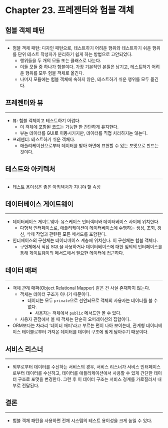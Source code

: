 # Chapter 23. 프레젠터와 험블 객체

## 험블 객체 패턴

---

- 험블 객체 패턴: 디자인 패턴으로, 테스트하기 어려운 행위와 테스트하기 쉬운 행위를 단위 테스트 작성자가 분리하기 쉽게 하는 방법으로 고안되었다.
    - 행위들을 두 개의 모듈 또는 클래스로 나눈다.
    - 이들 모듈 중 하나가 험블이다. 가장 기본적인 본질은 남기고, 테스트하기 어려운 행위를 모두 험블 객체로 옮긴다.
    - 나머지 모듈에는 험블 객체에 속하지 않은, 테스트하기 쉬운 행위를 모두 옮긴다.

## 프레젠터와 뷰

---

- 뷰: 험블 객체이고 테스트하기 어렵다.
    - 이 객체에 포함된 코드는 가능한 한 간단하게 유지한다.
    - 뷰는 데이터를 GUI로 이동시키지만, 데이터를 직접 처리하지는 않는다.
- 프레젠터: 테스트하기 쉬운 객체다.
    - 애플리케이션으로부터 데이터를 받아 화면에 표현할 수 있는 포맷으로 만드는 것이다.

## 테스트와 아키텍처

---

- 테스트 용이성은 좋은 아키텍처가 지녀야 할 속성

## 데이터베이스 게이트웨이

---

- 데이터베이스 게이트웨이: 유스케이스 인터랙터와 데이터베이스 사이에 위치한다.
    - 다형적 인터페이스로, 애플리케이션이 데이터베이스에 수행하는 생성, 조회, 갱신, 삭제 작업과 관련된 모든 메서드를 포함한다.
- 인터페이스의 구현체는 데이터베이스 계층에 위치한다. 이 구현체는 험블 객체다.
    - 구현체에서 직접 SQL을 사용하거나 데이터베이스에 대한 임의의 인터페이스를 통해 게이트웨이의 메서드에서 필요한 데이터에 접근하다.

## 데이터 매퍼

---

- 객체 관계 매퍼(Object Relational Mapper) 같은 건 사실 존재하지 않는다.
    - 객체는 데이터 구조가 아니기 때문이다.
        - 데이터는 모두 `private`으로 선언되므로 객체의 사용자는 데이터를 볼 수 없다.
            - 사용자는 객체에서 `public` 메서드만 볼 수 있다.
    - 사용자 관점에서 볼 때 객체는 단순히 오퍼레이션의 집합이다.
- ORM보다는 차라리 ‘데이터 매퍼’라고 부르는 편이 나아 보이는데, 관계형 데이터베이스 테이블로부터 가져온 데이터를 데이터 구조에 맞게 담아주기 때문이다.

## 서비스 리스너

---

- 외부로부터 데이터를 수신하는 서비스의 경우, 서비스 리스너가 서비스 인터페이스로부터 데이터를 수신하고, 데이터를 애플리케이션에서 사용할 수 있게 간단한 데이터 구조로 포맷을 변경한다. 그런 후 이 데이터 구조는 서비스 경계를 가로질러서 내부로 전달된다.

## 결론

---

- 험블 객체 패턴을 사용하면 전체 시스템의 테스트 용이성을 크게 높일 수 있다.
